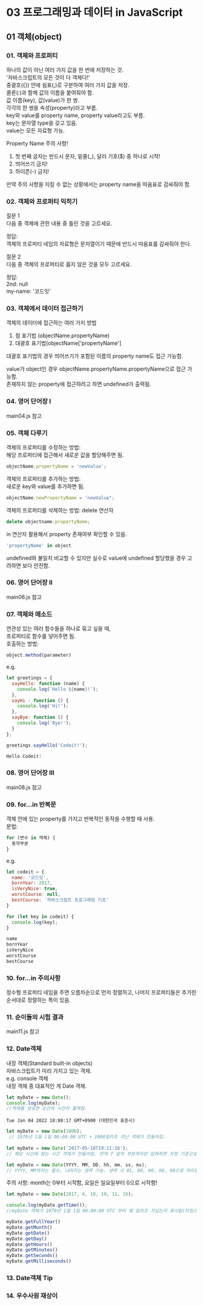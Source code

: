 # 03 프로그래밍과 데이터 in JavaScript   

## 01 객체(object)

### 01. 객체와 프로퍼티
하나의 값이 아닌 여러 가지 값을 한 번에 저장하는 것.   
'자바스크립트의 모든 것이 다 객체다!'   
중괄호({}) 안에 쉼표(,)로 구분하여 여러 가지 값을 저장.   
콜론(:)과 함께 값의 이름을 붙여줘야 함.   
값 이름(key), 값(value)가 한 쌍.   
각각의 한 쌍을 속성(property)라고 부름.   
key와 value를 property name, property value라고도 부름.   
key는 문자열 type을 갖고 있음.   
value는 모든 자료형 가능.   

Property Name 주의 사항!   
1. 첫 번째 글자는 반드시 문자, 밑줄(_), 달러 기호($) 중 하나로 시작!
2. 띄어쓰기 금지!
3. 하이픈(-) 금지!

만약 주의 사항을 지킬 수 없는 상황에서는 property name을 따옴표로 감싸줘야 함.

### 02. 객체와 프로퍼티 익히기
질문 1   
다음 중 객체에 관한 내용 중 틀린 것을 고르세요.   

정답:   
객체의 프로퍼티 네임의 자료형은 문자열이기 때문에 반드시 따옴표를 감싸줘야 한다.

질문 2   
다음 중 객체의 프로퍼티로 옳지 않은 것을 모두 고르세요.   

정답:   
2nd: null   
my-name: '코드잇'

### 03. 객체에서 데이터 접근하기
객체의 데이터에 접근하는 여러 가지 방법   
1. 점 표기법 (objectName.propertyName)
2. 대괄호 표기법(objectName['propertyName']

대괄호 표기법의 경우 띄어쓰기가 포함된 이름의 property name도 접근 가능함.   

value가 object인 경우 objectName.propertyName.propertyName으로 접근 가능함.   
존재하지 않는 property에 접근하려고 하면 undefined가 출력됨.

### 04. 영어 단어장 I
main04.js 참고

### 05. 객체 다루기
객체의 프로퍼티를 수정하는 방법:   
해당 프로퍼티에 접근해서 새로운 값을 할당해주면 됨.   
```JavaScript
objectName.propertyName = 'newValue';
```

객체의 프로퍼티를 추가하는 방법:   
새로운 key와 value를 추가하면 됨.   
```JavaScript
objectName.newPropertyName = 'newValue";
```

객체의 프로퍼티를 삭제하는 방법: delete 연산자   
```JavaScript
delete objectname.propertyName;
```

in 연산자 활용해서 property 존재여부 확인할 수 있음.   
```JavaScript
'propertyName' in object
```

undefined와 불일치 비교할 수 있지만 실수로 value에 undefined 할당했을 경우 고려하면 보다 안전함.

### 06. 영어 단어장 II
main06.js 참고

### 07. 객체와 메소드
연관성 있는 여러 함수들을 하나로 묶고 싶을 때,   
프로퍼티로 함수를 넣어주면 됨.   
호출하는 방법:
```JavaScript
object.method(parameter)
```
e.g.
```JavaScript
let greetings = {
  sayHello: function (name) {
    console.log(`Hello ${name}!`);
  },
  sayHi : function () {
    console.log('Hi!');
  },
  sayBye: function () {
    console.log('Bye!');
  }
};

greetings.sayHello('Codeit!');
```
```JavaScript
Hello Codeit!
```

### 08. 영어 단어장 III
main08.js 참고

### 09. for...in 반복문
객체 안에 있는 property를 가지고 반복적인 동작을 수행할 때 사용.   
문법:
```JavaScript
for (변수 in 객체) {
  동작부분
}
```
e.g.
```JavaScript
let codeit = {
  name: '코드잇',
  bornYear: 2017,
  isVeryNice: true,
  worstCourse: null,
  bestCourse: '자바스크립트 프로그래밍 기초'
}

for (let key in codeit) {
  console.log(key);
}
```
```JavaScript
name
bornYear
isVeryNice
worstCourse
bestCourse
```

### 10. for...in 주의사항
정수형 프로퍼티 네임을 주면 오름차순으로 먼저 정렬하고, 나머지 프로퍼티들은 추가한 순서대로 정렬하는 특이 있음.

### 11. 순이들의 시험 결과
main11.js 참고

### 12. Date객체
내장 객체(Standard built-in objects)   
자바스크립트가 미리 가지고 있는 객체.   
e.g. console 객체   
내장 객체 중 대표적인 게 Date 객체.
```JavaScript
let myDate = new Date();
console.log(myDate);
//객체를 생성한 순간의 시간이 출력됨.
```
```
Tue Jan 04 2022 18:08:17 GMT+0900 (대한민국 표준시)
```
```JavaScript
let myDate = new Date(1000);
 // 1970년 1월 1일 00:00:00 UTC + 1000밀리초 지난 객체가 만들어짐.
 
let myDate = new Date('2017-05-18T19:11:16');
// 해당 시간에 맞는 시간 객체가 만들어짐. 만약 T 앞의 부분까지만 입력하면 자정 기준으로 만들어짐.

let myDate = new Date(YYYY, MM, DD, hh, mm, ss, ms);
// YYYY, MM까지는 필수, 나머지는 생략 가능. 생략 시 01, 00, 00, 00, 00으로 처리됨.
```
주의 사항: month는 0부터 시작함, 요일은 일요일부터 0으로 시작함!

```JavaScript
let myDate = new Date(2017, 4, 18, 19, 11, 16);

console.log(myDate.getTime());
//myDate 객체가 1970년 1월 1일 00:00:00 UTC 부터 몇 밀리초 지났는지 표시됨(타임스탬프, time stamp)
```
```JavaScript
myDate.getFullYear()
myDate.getMonth()
myDate.getDate()
myDate.getDay()
myDate.getHours()
myDate.getMinutes()
myDate.getSeconds()
myDate.getMilliseconds()
```
 
### 13. Date객체 Tip


### 14. 우수사원 재상이
